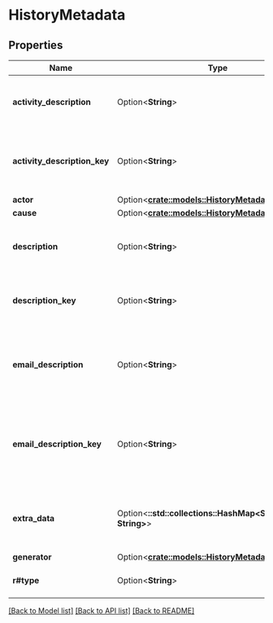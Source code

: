 # HistoryMetadata

## Properties

Name | Type | Description | Notes
------------ | ------------- | ------------- | -------------
**activity_description** | Option<**String**> | The activity described in the history record. | [optional]
**activity_description_key** | Option<**String**> | The key of the activity described in the history record. | [optional]
**actor** | Option<[**crate::models::HistoryMetadataActor**](HistoryMetadata_actor.md)> |  | [optional]
**cause** | Option<[**crate::models::HistoryMetadataCause**](HistoryMetadata_cause.md)> |  | [optional]
**description** | Option<**String**> | The description of the history record. | [optional]
**description_key** | Option<**String**> | The description key of the history record. | [optional]
**email_description** | Option<**String**> | The description of the email address associated the history record. | [optional]
**email_description_key** | Option<**String**> | The description key of the email address associated the history record. | [optional]
**extra_data** | Option<**::std::collections::HashMap<String, String>**> | Additional arbitrary information about the history record. | [optional]
**generator** | Option<[**crate::models::HistoryMetadataGenerator**](HistoryMetadata_generator.md)> |  | [optional]
**r#type** | Option<**String**> | The type of the history record. | [optional]

[[Back to Model list]](../README.md#documentation-for-models) [[Back to API list]](../README.md#documentation-for-api-endpoints) [[Back to README]](../README.md)


